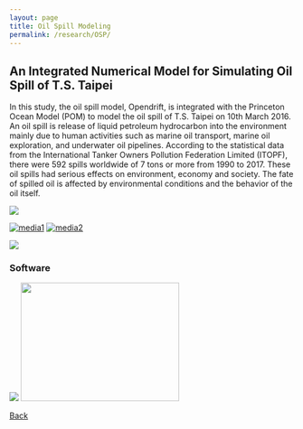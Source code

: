 ```yaml
---
layout: page
title: Oil Spill Modeling
permalink: /research/OSP/
---
```

## An Integrated Numerical Model for Simulating Oil Spill of T.S. Taipei
In this study, the oil spill model, Opendrift, is integrated with the Princeton Ocean Model (POM) to model the oil spill of T.S. Taipei on 10th March 2016. 
An oil spill is release of liquid petroleum hydrocarbon into the environment mainly due to human activities such as marine oil transport, marine oil exploration, and underwater oil pipelines. 
According to the statistical data from the International Tanker Owners Pollution Federation Limited (ITOPF), there were 592 spills worldwide of 7 tons or more from 1990 to 2017. 
These oil spills had serious effects on environment, economy and society. The fate of spilled oil is affected by environmental conditions and the behavior of the oil itself.

<img src="https://raw.githubusercontent.com/FiniteTsai/FiniteTsai.github.io/master/images/research/Oil%20Spill%20Modeling/oid2.png">

[![media1](http://img.youtube.com/vi/7No3LTrYdfQ/0.jpg)](https://www.youtube.com/watch?v=7No3LTrYdfQ)
[![media2](http://img.youtube.com/vi/Mh-ajB8yD6U/0.jpg)](https://www.youtube.com/watch?v=Mh-ajB8yD6U) 

<img src="https://raw.githubusercontent.com/FiniteTsai/FiniteTsai.github.io/master/images/research/Oil%20Spill%20Modeling/222.png">

### Software
<img src= "https://raw.githubusercontent.com/FiniteTsai/FiniteTsai.github.io/master/images/research/Oil%20Spill%20Modeling/pom.png">  <img src="https://raw.githubusercontent.com/FiniteTsai/FiniteTsai.github.io/master/images/research/Oil%20Spill%20Modeling/opendrift_logo.png"  height="210" width="280"> 

[Back](https://ChiaCheng-Tsai.github.io/research)
